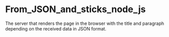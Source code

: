 # From_JSON_and_sticks_node_js

The server that renders the page in the browser with the title and paragraph depending on the received data in JSON format.
